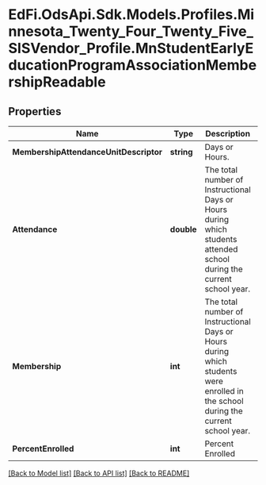 # EdFi.OdsApi.Sdk.Models.Profiles.Minnesota_Twenty_Four_Twenty_Five_SISVendor_Profile.MnStudentEarlyEducationProgramAssociationMembershipReadable

## Properties

Name | Type | Description | Notes
------------ | ------------- | ------------- | -------------
**MembershipAttendanceUnitDescriptor** | **string** | Days or Hours. | 
**Attendance** | **double** | The total number of Instructional Days or Hours during which students attended school during the current school year. | 
**Membership** | **int** | The total number of Instructional Days or Hours during which students were enrolled in the school during the current school year. | 
**PercentEnrolled** | **int** | Percent Enrolled | 

[[Back to Model list]](../README.md#documentation-for-models) [[Back to API list]](../README.md#documentation-for-api-endpoints) [[Back to README]](../README.md)

